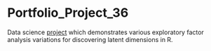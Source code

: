 # Portfolio_Project_36
Data science [project](https://johnpaulinepineda.github.io/Portfolio_Project_36/) which demonstrates various exploratory factor analysis variations for discovering latent dimensions in R.
